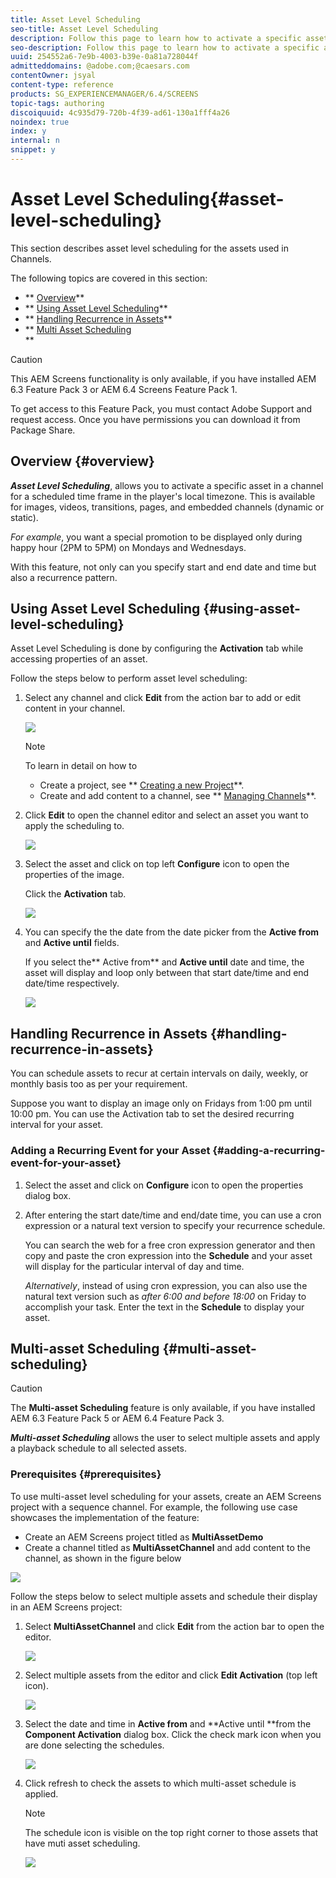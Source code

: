 ```yaml
---
title: Asset Level Scheduling
seo-title: Asset Level Scheduling
description: Follow this page to learn how to activate a specific asset in a channel for a scheduled time frame in the player's local timezone. 
seo-description: Follow this page to learn how to activate a specific asset in a channel for a scheduled time frame in the player's local timezone. 
uuid: 254552a6-7e9b-4003-b39e-0a81a728044f
admitteddomains: @adobe.com;@caesars.com
contentOwner: jsyal
content-type: reference
products: SG_EXPERIENCEMANAGER/6.4/SCREENS
topic-tags: authoring
discoiquuid: 4c935d79-720b-4f39-ad61-130a1fff4a26
noindex: true
index: y
internal: n
snippet: y
---
```


# Asset Level Scheduling{#asset-level-scheduling}

This section describes asset level scheduling for the assets used in Channels.

The following topics are covered in this section:

* ** [Overview](/screens/using/asset-level-scheduling.html?cq_ck=1545086435144#Overview)**
* ** [Using Asset Level Scheduling](/screens/using/asset-level-scheduling.html?cq_ck=1545086435144#UsingAssetLevelScheduling)**
* ** [Handling Recurrence in Assets](/screens/using/asset-level-scheduling.html?cq_ck=1545086435144#HandlingRecurrenceinAssets)**
* ** [Multi Asset Scheduling](#multi-assetscheduling)  
  **

>[!CAUTION]
>
>This AEM Screens functionality is only available, if you have installed AEM 6.3 Feature Pack 3 or AEM 6.4 Screens Feature Pack 1.
>
>To get access to this Feature Pack, you must contact Adobe Support and request access. Once you have permissions you can download it from Package Share.

## Overview {#overview}

***Asset Level Scheduling***, allows you to activate a specific asset in a channel for a scheduled time frame in the player's local timezone. This is available for images, videos, transitions, pages, and embedded channels (dynamic or static).

*For example*, you want a special promotion to be displayed only during happy hour (2PM to 5PM) on Mondays and Wednesdays.

With this feature, not only can you specify start and end date and time but also a recurrence pattern.

## Using Asset Level Scheduling {#using-asset-level-scheduling}

Asset Level Scheduling is done by configuring the **Activation** tab while accessing properties of an asset.

Follow the steps below to perform asset level scheduling:

1. Select any channel and click **Edit** from the action bar to add or edit content in your channel.

   ![](assets/screen_shot_2018-04-23at111422am.png)

   >[!NOTE]
   >
   >To learn in detail on how to
   >
   >    
   >    
   >    * Create a project, see ** [Creating a new Project](../../sites/authoring/using/creating-a-screens-project.md)**.
   >    * Create and add content to a channel, see ** [Managing Channels](../../screens/using/managing-channels.md)**.
   >    
   >

1. Click **Edit** to open the channel editor and select an asset you want to apply the scheduling to.

   ![](assets/screen_shot_2018-04-24at90434pm.png)

1. Select the asset and click on top left **Configure** icon to open the properties of the image.

   Click the **Activation** tab.

   ![](assets/screen_shot_2018-04-23at112348am.png)

1. You can specify the the date from the date picker from the **Active from** and **Active until** fields.

   If you select the** Active from** and **Active until** date and time, the asset will display and loop only between that start date/time and end date/time respectively.

   ![](assets/screen_shot_2018-04-23at113545am.png)

## Handling Recurrence in Assets {#handling-recurrence-in-assets}

You can schedule assets to recur at certain intervals on daily, weekly, or monthly basis too as per your requirement.

Suppose you want to display an image only on Fridays from 1:00 pm until 10:00 pm. You can use the Activation tab to set the desired recurring interval for your asset.

### Adding a Recurring Event for your Asset {#adding-a-recurring-event-for-your-asset}

1. Select the asset and click on **Configure** icon to open the properties dialog box.
1. After entering the start date/time and end/date time, you can use a cron expression or a natural text version to specify your recurrence schedule.

   You can search the web for a free cron expression generator and then copy and paste the cron expression into the **Schedule** and your asset will display for the particular interval of day and time.

   *Alternatively*, instead of using cron expression, you can also use the natural text version such as *after 6:00 and before 18:00* on Friday to accomplish your task. Enter the text in the **Schedule** to display your asset.

## Multi-asset Scheduling {#multi-asset-scheduling}

>[!CAUTION]
>
>The **Multi-asset Scheduling** feature is only available, if you have installed AEM 6.3 Feature Pack 5 or AEM 6.4 Feature Pack 3.

***Multi-asset Scheduling*** allows the user to select multiple assets and apply a playback schedule to all selected assets.

### Prerequisites {#prerequisites}

To use multi-asset level scheduling for your assets, create an AEM Screens project with a sequence channel. For example, the following use case showcases the implementation of the feature:

* Create an AEM Screens project titled as **MultiAssetDemo**
* Create a channel titled as **MultiAssetChannel** and add content to the channel, as shown in the figure below

![](assets/screen_shot_2018-12-21at70128am.png)

Follow the steps below to select multiple assets and schedule their display in an AEM Screens project:

1. Select **MultiAssetChannel** and click **Edit** from the action bar to open the editor.

   ![](assets/screen_shot_2018-12-21at70313am.png)

1. Select multiple assets from the editor and click **Edit Activation** (top left icon).

   ![](assets/screen_shot_2018-12-21at70550am.png)

1. Select the date and time in **Active from** and **Active until **from the **Component Activation** dialog box. Click the check mark icon when you are done selecting the schedules.

   ![](assets/screen_shot_2018-12-17at20337pm.png)

1. Click refresh to check the assets to which multi-asset schedule is applied.

   >[!NOTE]
   >
   >The schedule icon is visible on the top right corner to those assets that have muti asset scheduling.

   ![](assets/screen_shot_2018-12-21at70722am.png)

